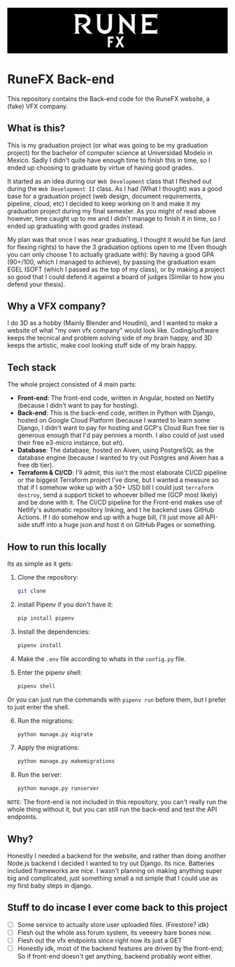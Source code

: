 ![RuneFX Logo](assets/logo2-highres-wide.png)

# RuneFX Back-end
This repository contains the Back-end code for the RuneFX website, a (fake) VFX company.

## What is this?

This is my graduation project (or what was going to be my graduation project) for the bachelor of computer science at Universidad Modelo in Mexico. Sadly I didn't quite have enough time to finish this in time, so I ended up choosing to graduate by virtue of having good grades.

It started as an idea during our `Web Development` class that I fleshed out during the `Web Development II` class. As I had (What I thought) was a good base for a graduation project (web design, document requirements, pipeline, cloud, etc) I decided to keep working on it and make it my graduation project during my final semester. As you might of read above however, time caught up to me and I didn't manage to finish it in time, so I ended up graduating with good grades instead.

My plan was that once I was near graduating, I thought it would be fun (and for flexing rights) to have the 3 graduation options open to me (Even though you can only choose 1 to actually graduate with): By having a good GPA (90+/100, which I managed to achieve), by passing the graduation exam EGEL ISOFT (which  I passed as the top of my class), or by making a project so good that I could defend it against a board of judges (Similar to how you defend your thesis). 

## Why a VFX company?

I do 3D as a hobby (Mainly Blender and Houdini), and I wanted to make a website of what "my own vfx company" would look like. 
Coding/software keeps the tecnical and problem solving side of my brain happy, and 3D keeps the artistic, make cool looking stuff side of my brain happy.

## Tech stack

The whole project consisted of 4 main parts:
- **Front-end**: The front-end code, written in Angular, hosted on Netlify (because I didn't want to pay for hosting).
- **Back-end**: This is the back-end code, written in Python with Django, hosted on Google Cloud Platform (because I wanted to learn some Django, I didn't want to pay for hosting and GCP's Cloud Run free tier is generous enough that I'd pay pennies a month. I also could of just used their free  e3-micro instance, but eh).
- **Database**: The  database, hosted on Aiven, using PostgreSQL as the database engine (because I wanted to try out Postgres and Aiven has a free db tier).
- **Terraform  & CI/CD**: I'll admit, this isn't the most elaborate CI/CD pipeline or the biggest Terraform project I've done, but I wanted a measure so that if I somehow woke up with a 50+ USD bill I could just `terraform destroy`, send a support ticket to whoever billed me (GCP most likely) and be done with it. The CI/CD pipeline for the Front-end makes use of Netlify's automatic repository linking, and t he backend uses GitHub Actions.
If I do somehow end up with a huge bill, I'll just move all  API-side stuff into a huge json and host it on GitHub Pages or something.

## How to run this locally
Its as simple as it gets:

1. Clone the repository:
   ```bash
   git clone 
   ```

2. install Pipenv if you don't have it:
   ```bash
   pip install pipenv
   ```

3. Install the dependencies:
   ```bash
   pipenv install
   ```

4. Make the `.env` file according to whats in the `config.py` file.

5. Enter the pipenv shell:
   ```bash
   pipenv shell
   ```

Or you can just run the commands with `pipenv run` before them, but I prefer to just enter the shell.

6. Run the migrations:
   ```bash
   python manage.py migrate
   ```

7. Apply the migrations:
   ```bash
   python manage.py makemigrations
   ```

8. Run the server:
   ```bash
   python manage.py runserver
   ```

`NOTE`: The front-end is not included in this repository, you can't really run the whole thing without it, but you can still run the back-end and test the API endpoints.

## Why?

Honestly I needed a backend for the website, and rather than doing another Node.js backend I decided I wanted to try out Django. Its nice. Batteries included frameworks are nice.
I wasn't planning on making anything super big and complicated, just something small a nd simple that I could use as my first baby steps in django. 


## Stuff to do incase I ever come back to this project
- [ ] Some service to actually store user uploaded files. (Firestore? idk)
- [ ] Flesh out the whole ass forum system, its veeeery bare bones now.
- [ ] Flesh out the vfx endpoints since right now its just a GET
- [ ] Honestly idk, most of the backend features are driven by the front-end; So if front-end doesn't get anything, backend probably wont either.